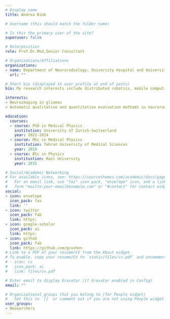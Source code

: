 ```yaml
---
# Display name
title: Andrea Bink

# Username (this should match the folder name)

# Is this the primary user of the site?
superuser: false

# Role/position
role: Prof.Dr.Med,Senior Consultant

# Organizations/Affiliations
organizations:
- name: Department of Neuroradiology, University Hospital and University of Zurich
  url: ""

# Short bio (displayed in user profile at end of posts)
bio: My research interests include distributed robotics, mobile computing and programmable matter.

interests:
- Neuroimaging in gliomas
- Automatic qualitative and quantitative evaluation methods in neuroradiology

education:
  courses:
  - course: PhD in Medical Physics
    institution: University of Zurich-Switzerland
    year: 2021-2024
  - course: MSc in Medical Physics
    institution: Tehran University of Medical Sciences
    year: 2019
  - course: BSc in Physics
    institustion: Razi University
    year: 2015

# Social/Academic Networking
# For available icons, see: https://sourcethemes.com/academic/docs/page-builder/#icons
#   For an email link, use "fas" icon pack, "envelope" icon, and a link in the
#   form "mailto:your-email@example.com" or "#contact" for contact widget.
social:
- icon: envelope
  icon_pack: fas
  link: ''
- icon: twitter
  icon_pack: fab
  link: https:
- icon: google-scholar
  icon_pack: ai
  link: https:
- icon: github
  icon_pack: fab
  link: https://github.com/gcushen
# Link to a PDF of your resume/CV from the About widget.
# To enable, copy your resume/CV to `static/files/cv.pdf` and uncomment the lines below.
# - icon: cv
#   icon_pack: ai
#   link: files/cv.pdf

# Enter email to display Gravatar (if Gravatar enabled in Config)
email: ""

# Organizational groups that you belong to (for People widget)
#   Set this to `[]` or comment out if you are not using People widget.
user_groups:
- Researchers
---
```




